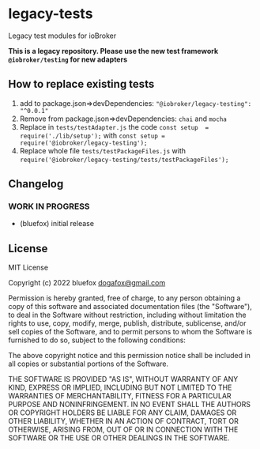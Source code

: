 # legacy-tests
Legacy test modules for ioBroker

**This is a legacy repository. Please use the new test framework `@iobroker/testing` for new adapters** 

## How to replace existing tests
1. add to package.json=>devDependencies: `"@iobroker/legacy-testing": "^0.0.1"`
2. Remove from package.json=>devDependencies: `chai` and `mocha`
3. Replace in `tests/testAdapter.js` the code `const setup  = require('./lib/setup');` with `const setup = require('@iobroker/legacy-testing');`
4. Replace whole file `tests/testPackageFiles.js` with `require('@iobroker/legacy-testing/tests/testPackageFiles');`

## Changelog
<!-- ### **WORK IN PROGRESS** -->
### **WORK IN PROGRESS**
* (bluefox) initial release

## License
MIT License

Copyright (c) 2022 bluefox <dogafox@gmail.com>

Permission is hereby granted, free of charge, to any person obtaining a copy
of this software and associated documentation files (the "Software"), to deal
in the Software without restriction, including without limitation the rights
to use, copy, modify, merge, publish, distribute, sublicense, and/or sell
copies of the Software, and to permit persons to whom the Software is
furnished to do so, subject to the following conditions:

The above copyright notice and this permission notice shall be included in all
copies or substantial portions of the Software.

THE SOFTWARE IS PROVIDED "AS IS", WITHOUT WARRANTY OF ANY KIND, EXPRESS OR
IMPLIED, INCLUDING BUT NOT LIMITED TO THE WARRANTIES OF MERCHANTABILITY,
FITNESS FOR A PARTICULAR PURPOSE AND NONINFRINGEMENT. IN NO EVENT SHALL THE
AUTHORS OR COPYRIGHT HOLDERS BE LIABLE FOR ANY CLAIM, DAMAGES OR OTHER
LIABILITY, WHETHER IN AN ACTION OF CONTRACT, TORT OR OTHERWISE, ARISING FROM,
OUT OF OR IN CONNECTION WITH THE SOFTWARE OR THE USE OR OTHER DEALINGS IN THE
SOFTWARE.
